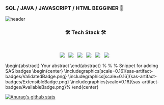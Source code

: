 ### SQL / JAVA / JAVASCRIPT / HTML BEGGINER 💬
<!-- 배경 -->
![header](https://capsule-render.vercel.app/api?type=wave&color=auto&height=200&section=header&text=Na%20JeongSoo&fontSize=90)

<h3 align="center"><b>🛠 Tech Stack 🛠</b></h3>
</br>
<p align="center">
<img src="https://img.shields.io/badge/Java-ED8B00?style=for-the-badge&logo=java&logoColor=white"/></a> &nbsp
<img src="https://img.shields.io/badge/HTML5-E34F26?style=for-the-badge&logo=html5&logoColor=white"/></a> &nbsp
<img src="https://img.shields.io/badge/CSS3-1572B6?style=for-the-badge&logo=css3&logoColor=white"/></a> &nbsp
<img src="https://img.shields.io/badge/MySQL-4479A1?style=flat-square&logo=MySQL&logoColor=white"/></a> &nbsp
<img src="https://img.shields.io/badge/R-276DC3?style=for-the-badge&logo=r&logoColor=white"/></a> &nbsp
<img src="https://img.shields.io/badge/JavaScript-323330?style=for-the-badge&logo=javascript&logoColor=F7DF1E"/></a> &nbsp
</p>
\begin{abstract}
Your abstract
\end{abstract}
%
%
% Snippet for adding SAS badges
\begin{center}
  \includegraphics[scale=0.16]{sas-artifact-badges/ValidatedBadge.png} \includegraphics[scale=0.16]{sas-artifact-badges/ExtensibleBadge.png} \includegraphics[scale=0.16]{sas-artifact-badges/AvailableBadge.png}%
\end{center}


[![Anurag's github stats](https://github-readme-stats.vercel.app/api?username=JeongSooNa)](https://github.com/anuraghazra/github-readme-stats)
<!--
**JeongSooNa/JeongSooNa** is a ✨ _special_ ✨ repository because its `README.md` (this file) appears on your GitHub profile.

Here are some ideas to get you started:

- 🔭 I’m currently working on ...
- 🌱 I’m currently learning ...
- 👯 I’m looking to collaborate on ...
- 🤔 I’m looking for help with ...
- 💬 Ask me about ...
- 📫 How to reach me: ...
- 😄 Pronouns: ...
- ⚡ Fun fact: ...
-->
